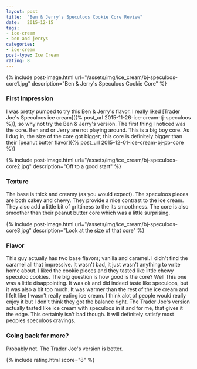 ```yaml
---
layout: post
title:  "Ben & Jerry's Speculoos Cookie Core Review"
date:   2015-12-15
tags:
- ice-cream
- ben and jerrys
categories:
- ice-cream
post-type: Ice Cream
rating: 8
---
```

{% include post-image.html url="/assets/img/ice_cream/bj-speculoos-core1.jpg" description="Ben & Jerry's Speculoos Cookie Core" %}

### First Impression
I was pretty pumped to try this Ben & Jerry's flavor. I really liked [Trader Joe's Speculoos ice cream]({% post_url  2015-11-26-ice-cream-tj-speculoos %}), so why not try the Ben & Jerry's version. The first thing I noticed was the core. Ben and or Jerry are not playing around. This is a big boy core. As I dug in, the size of the core got bigger; this core is definitely bigger than their [peanut butter flavor]({% post_url 2015-12-01-ice-cream-bj-pb-core %})

{% include post-image.html url="/assets/img/ice_cream/bj-speculoos-core2.jpg" description="Off to a good start" %}
### Texture
The base is thick and creamy (as you would expect). The speculoos pieces are both cakey and chewy. They provide a nice contrast to the ice cream. They also add a little bit of grittiness to the its smoothness. The core is also smoother than their peanut butter core which was a little surprising.

{% include post-image.html url="/assets/img/ice_cream/bj-speculoos-core3.jpg" description="Look at the size of that core" %}
### Flavor
This guy actually has two base flavors; vanilla and caramel. I didn't find the caramel all that impressive. It wasn't bad, it just wasn't anything to write home about. I liked the cookie pieces and they tasted like little chewy speculoo cookies. The big question is how good is the core? Well This one was a little disappointing. It was ok and did indeed taste like speculoos, but it was also a bit too much. It was warmer than the rest of the ice cream and I felt like I wasn't really eating ice cream. I think alot of people would really enjoy it but I don't think they got the balance right. The Trader Joe's version actually tasted like ice cream with speculoos in it and for me, that gives it the edge. This certainly isn't bad though. It will definitely satisfy most peoples speculoos cravings.

### Going back for more?
Probably not. The Trader Joe's version is better.

{% include rating.html score="8" %}
